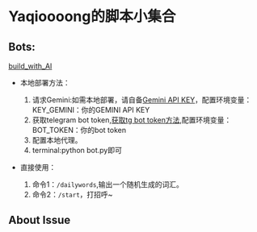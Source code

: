 # Yaqioooong的脚本小集合
## Bots:
[build_with_AI](https://t.me/bud_w_AI_bot)

- 本地部署方法：

  1. 请求Gemini:如需本地部署，请自备[Gemini API KEY](https://t.co/EYYGXUnk8u)，配置环境变量：KEY_GEMINI：你的GEMINI API KEY
  2. 获取telegram bot token,[获取tg bot token方法](https://www.freecodecamp.org/chinese/news/how-to-create-a-telegram-bot-using-python/),配置环境变量：BOT_TOKEN：你的bot token
  3. 配置本地代理。
  4. terminal:python bot.py即可
- 直接使用：
  1. 命令1：`/dailywords`,输出一个随机生成的词汇。
  2. 命令2：`/start`，打招呼~
## About Issue

